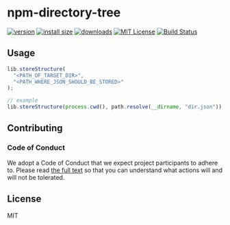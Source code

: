 # npm-directory-tree

[![version](https://img.shields.io/npm/v/@varundevpro/directory-tree.svg?style=flat-square)](http://npm.im/@varundevpro/directory-tree)
[![install size](https://packagephobia.now.sh/badge?p=@varundevpro/directory-tree)](https://packagephobia.now.sh/result?p=@varundevpro/directory-tree)
[![downloads](https://img.shields.io/npm/dm/@varundevpro/directory-tree.svg?style=flat-square)](http://npm-stat.com/charts.html?package=@varundevpro/directory-tree)
[![MIT License](https://img.shields.io/npm/l/@varundevpro/directory-tree.svg?style=flat-square)](http://opensource.org/licenses/MIT)
[![Build Status](https://github.com/varundevpro/npm-directory-tree/workflows/CI/badge.svg?branch=master)](https://github.com/VarunDevPro/npm-directory-tree/actions)

## Usage

```js
lib.storeStructure(
  "<PATH_OF_TARGET_DIR>",
  "<PATH_WHERE_JSON_SHOULD_BE_STORED>"
);

// example
lib.storeStructure(process.cwd(), path.resolve(__dirname, "dir.json"));
```

## Contributing

### Code of Conduct

We adopt a Code of Conduct that we expect project participants to adhere to. Please read [the full text](https://github.com/VarunDevPro/npm-directory-tree/blob/master/.github/CODE_OF_CONDUCT.md) so that you can understand what actions will and will not be tolerated.

## License

MIT
